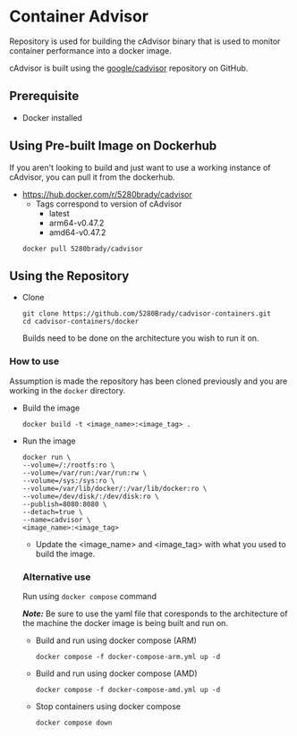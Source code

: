 # Container Advisor
Repository is used for building the cAdvisor binary that is used to
monitor container performance into a docker image.  

cAdvisor is built using the [google/cadvisor](https://github.com/google/cadvisor) repository on GitHub.

## Prerequisite
* Docker installed

## Using Pre-built Image on Dockerhub
If you aren't looking to build and just want to use a working
instance of cAdvisor, you can pull it from the dockerhub.

* https://hub.docker.com/r/5280brady/cadvisor
   * Tags correspond to version of cAdvisor
     * latest
     * arm64-v0.47.2
     * amd64-v0.47.2
  ```
  docker pull 5280brady/cadvisor
  ```

## Using the Repository
* Clone
  ```commandline
  git clone https://github.com/5280Brady/cadvisor-containers.git
  cd cadvisor-containers/docker
  ```
  Builds need to be done on the architecture you wish to run it on.

### How to use
Assumption is made the repository has been cloned previously and you are
working in the `docker` directory.
* Build the image
  ```commandline
  docker build -t <image_name>:<image_tag> .
  ```
* Run the image
  ```
  docker run \
  --volume=/:/rootfs:ro \
  --volume=/var/run:/var/run:rw \
  --volume=/sys:/sys:ro \
  --volume=/var/lib/docker/:/var/lib/docker:ro \
  --volume=/dev/disk/:/dev/disk:ro \
  --publish=8080:8080 \
  --detach=true \
  --name=cadvisor \
  <image_name>:<image_tag>
  ```
  * Update the <image_name> and <image_tag> with what you used to
  build the image.

  ### Alternative use
  Run using `docker compose` command

  **_Note:_** Be sure to use the yaml file that coresponds to the architecture
  of the machine the docker image is being built and run on.

  * Build and run using docker compose (ARM)
    ```
    docker compose -f docker-compose-arm.yml up -d
    ```
  * Build and run using docker compose (AMD)
    ```
    docker compose -f docker-compose-amd.yml up -d
    ```
  * Stop containers using docker compose
    ```
    docker compose down
    ```

